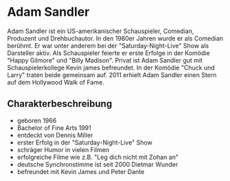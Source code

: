 # Adam Sandler
Adam Sandler ist ein US-amerikanischer Schauspieler, Comedian, Produzent und Drehbuchautor.
In den 1980er Jahren wurde er als Comedian berühmt. 
Er war unter anderem bei der "Saturday-Night-Live" Show als Darsteller aktiv. 
Als Schauspieler feierte er erste Erfolge in der Komödie "Happy Gilmore" und "Billy Madison". 
Privat ist Adam Sandler gut mit Schauspielerkollege Kevin james befreundet. In der Komödie "Chuck und Larry" traten beide gemeinsam auf.
2011 erhielt Adam Sandler einen Stern auf dem Hollywood Walk of Fame.
## Charakterbeschreibung
* geboren 1966
* Bachelor of Fine Arts 1991
* entdeckt von Dennis Miller
* erster Erfolg in der "Saturday-Night-Live" Show
* schräger Humor in vielen Filmen
* erfolgreiche Filme wie z.B. "Leg dich nicht mit Zohan an"
* deutsche Synchronstimme ist seit 2000 Dietmar Wunder
* befreundet mit Kevin James und Peter Dante
